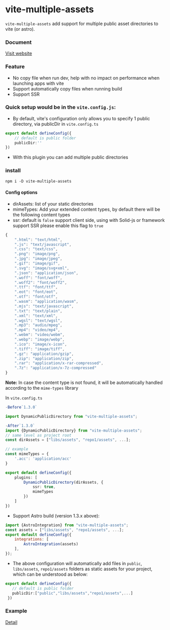 # vite-multiple-assets
`vite-multiple-assets` add support for multiple public asset directories to vite (or astro).
### Document
[Visit website](https://nguyenbatranvan.github.io/vite-multiple-assets-doc/)
### Feature
- No copy file when run dev, help with no impact on performance when launching apps with vite
- Support automatically copy files when running build
- Support SSR

### Quick setup would be in the `vite.config.js`:

* By default, vite's configuration only allows you to specify 1 public directory, via publicDir in `vite.config.ts`
```ts
export default defineConfig({
    // default is public folder
    publicDir:''
})
```
* With this plugin you can add multiple public directories

### install
``npm i -D vite-multiple-assets``

#### Config options

- dirAssets: list of your static directories
- mimeTypes: Add your extended content types, by default there will be the following content types
- ssr: default is `false` support client side, using with Solid-js or framework support SSR please enable this flag to `true`

```ts
{
    ".html": "text/html",
    ".js": "text/javascript",
    ".css": "text/css",
    ".png": "image/png",
    ".jpg": "image/jpeg",
    ".gif": "image/gif",
    ".svg": "image/svg+xml",
    ".json": "application/json",
    ".woff": "font/woff",
    ".woff2": "font/woff2",
    ".ttf": "font/ttf",
    ".eot": "font/eot",
    ".otf": "font/otf",
    ".wasm": "application/wasm",
    ".mjs": "text/javascript",
    ".txt": "text/plain",
    ".xml": "text/xml",
    ".wgsl": "text/wgsl",
    ".mp3": "audio/mpeg",
    ".mp4": "video/mp4",
    ".webm": "video/webm",
    ".webp": "image/webp",
    ".ico": "image/x-icon",
    ".tiff": "image/tiff",
    ".gz": "application/gzip",
    ".zip": "application/zip",
    ".rar": "application/x-rar-compressed",
    ".7z": "application/x-7z-compressed"
}
```

**Note:** In case the content type is not found, it will be automatically handled according to the ```mime-types``` library


In `vite.config.ts`
```ts
-Before`1.3.0`

import DynamicPublicDirectory from "vite-multiple-assets";

-After`1.3.0`
import {DynamicPublicDirectory} from "vite-multiple-assets";
// same level as project root
const dirAssets = ["libs/assets", "repo1/assets", ...];

// example
const mimeTypes = {
    '.acc': 'application/acc'
}

export default defineConfig({
    plugins: [
        DynamicPublicDirectory(dirAssets, {
            ssr: true,
            mimeTypes
        })
    ]
})
```

- Support Astro build (version 1.3.x above):
```javascript
import {AstroIntegration} from "vite-multiple-assets";
const assets = ["libs/assets", "repo1/assets", ...];
export default defineConfig({
    integrations: [
        AstroIntegration(assets)
    ],
});
```
* The above configuration will automatically add files in `public`, `libs/assets`, `repo1/assets` folders as static assets for your project, which can be understood as below:
 ```ts
 export default defineConfig({
    // default is public folder
    publicDir:["public","libs/assets","repo1/assets",...]
  })
```

### Example
[Detail](https://github.com/nguyenbatranvan/vite-multiple-assets/blob/main/packages/examples/react/vite.config.ts)
